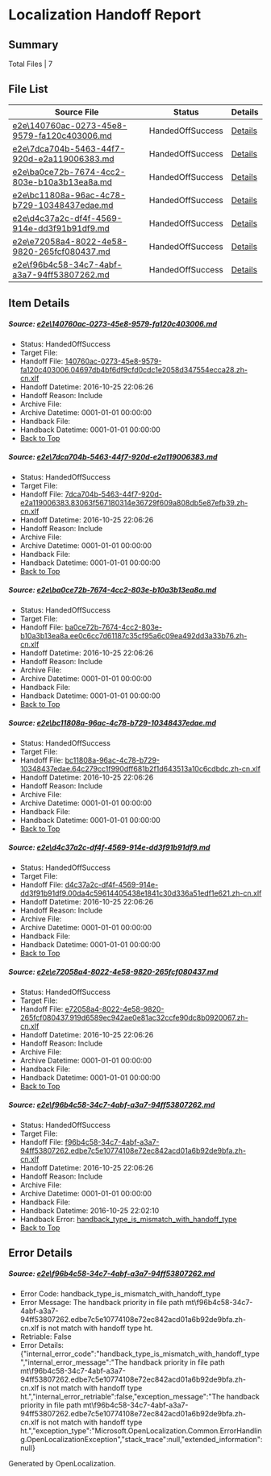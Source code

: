 # <a name='report-top'></a> Localization Handoff Report

## Summary
 Total Files | 7

## File List
 Source File | Status | Details 
 ----------- | ------ | ------- 
 [e2e\140760ac-0273-45e8-9579-fa120c403006.md](https://github.com/OpenLocalizationTestOrg/ol-test0/blob/34c4575b4db434b376d2fce68afbb28ee39b9a4f/e2e/140760ac-0273-45e8-9579-fa120c403006.md) | HandedOffSuccess | [Details](#6578ca4f7bbdd4f24b4b889fa3320e829e2e0d1e1)
 [e2e\7dca704b-5463-44f7-920d-e2a119006383.md](https://github.com/OpenLocalizationTestOrg/ol-test0/blob/c40e75f490d770d620bfa0513739775704d07e5b/e2e/7dca704b-5463-44f7-920d-e2a119006383.md) | HandedOffSuccess | [Details](#29ba27b5b6d9f2fe7122c40906d08e844c00bfee5)
 [e2e\ba0ce72b-7674-4cc2-803e-b10a3b13ea8a.md](https://github.com/OpenLocalizationTestOrg/ol-test0/blob/e57cfdc3b3b14502d1e63fc29f878572ec96dc1d/e2e/ba0ce72b-7674-4cc2-803e-b10a3b13ea8a.md) | HandedOffSuccess | [Details](#cadaa173b8c8e884e41a3e1a962edb0f0c4e72456)
 [e2e\bc11808a-96ac-4c78-b729-10348437edae.md](https://github.com/OpenLocalizationTestOrg/ol-test0/blob/6bc8f620997d2b47bbfe053da4af6a5d2f8451e4/e2e/bc11808a-96ac-4c78-b729-10348437edae.md) | HandedOffSuccess | [Details](#d040056d8ab73513373fa79c4d1b8c14a5de1d1f7)
 [e2e\d4c37a2c-df4f-4569-914e-dd3f91b91df9.md](https://github.com/OpenLocalizationTestOrg/ol-test0/blob/0bbbaaade49ca0725427ef22a75e40d9b368e570/e2e/d4c37a2c-df4f-4569-914e-dd3f91b91df9.md) | HandedOffSuccess | [Details](#e349c01546b9ae42bb99a6d23d2d088abb6e8a239)
 [e2e\e72058a4-8022-4e58-9820-265fcf080437.md](https://github.com/OpenLocalizationTestOrg/ol-test0/blob/466af590e8ef9462f68ea4b6ee92378719eceaf6/e2e/e72058a4-8022-4e58-9820-265fcf080437.md) | HandedOffSuccess | [Details](#0c5aa52933a3eff6c1c870272b4e265562d541b510)
 [e2e\f96b4c58-34c7-4abf-a3a7-94ff53807262.md](https://github.com/OpenLocalizationTestOrg/ol-test0/blob/bce6b9d654c37498162c2f063c1c2f5275d53a23/e2e/f96b4c58-34c7-4abf-a3a7-94ff53807262.md) | HandedOffSuccess | [Details](#967e29711ab6ea927eeaed4b6abbf200420b599411)

## Item Details
##### <a name='6578ca4f7bbdd4f24b4b889fa3320e829e2e0d1e1'></a> Source: [e2e\140760ac-0273-45e8-9579-fa120c403006.md](https://github.com/OpenLocalizationTestOrg/ol-test0/blob/34c4575b4db434b376d2fce68afbb28ee39b9a4f/e2e/140760ac-0273-45e8-9579-fa120c403006.md)
* Status: HandedOffSuccess
* Target File: 
* Handoff File: [140760ac-0273-45e8-9579-fa120c403006.04697db4bf6df9cfd0cdc1e2058d347554ecca28.zh-cn.xlf](https://github.com/OpenLocalizationTestOrg/ol-test0-handoff/blob/4998fea30f6cb90a91d7ad7d3928db48cc6d66b5/ol-handoff/OpenLocalizationTestOrg/ol-test0-zhcn/shujia/ht/140760ac-0273-45e8-9579-fa120c403006.04697db4bf6df9cfd0cdc1e2058d347554ecca28.zh-cn.xlf)
* Handoff Datetime: 2016-10-25 22:06:26
* Handoff Reason: Include
* Archive File: 
* Archive Datetime: 0001-01-01 00:00:00
* Handback File: 
* Handback Datetime: 0001-01-01 00:00:00
* [Back to Top](#report-top)

##### <a name='29ba27b5b6d9f2fe7122c40906d08e844c00bfee5'></a> Source: [e2e\7dca704b-5463-44f7-920d-e2a119006383.md](https://github.com/OpenLocalizationTestOrg/ol-test0/blob/c40e75f490d770d620bfa0513739775704d07e5b/e2e/7dca704b-5463-44f7-920d-e2a119006383.md)
* Status: HandedOffSuccess
* Target File: 
* Handoff File: [7dca704b-5463-44f7-920d-e2a119006383.83063f567180314e36729f609a808db5e87efb39.zh-cn.xlf](https://github.com/OpenLocalizationTestOrg/ol-test0-handoff/blob/4998fea30f6cb90a91d7ad7d3928db48cc6d66b5/ol-handoff/OpenLocalizationTestOrg/ol-test0-zhcn/shujia/ht/7dca704b-5463-44f7-920d-e2a119006383.83063f567180314e36729f609a808db5e87efb39.zh-cn.xlf)
* Handoff Datetime: 2016-10-25 22:06:26
* Handoff Reason: Include
* Archive File: 
* Archive Datetime: 0001-01-01 00:00:00
* Handback File: 
* Handback Datetime: 0001-01-01 00:00:00
* [Back to Top](#report-top)

##### <a name='cadaa173b8c8e884e41a3e1a962edb0f0c4e72456'></a> Source: [e2e\ba0ce72b-7674-4cc2-803e-b10a3b13ea8a.md](https://github.com/OpenLocalizationTestOrg/ol-test0/blob/e57cfdc3b3b14502d1e63fc29f878572ec96dc1d/e2e/ba0ce72b-7674-4cc2-803e-b10a3b13ea8a.md)
* Status: HandedOffSuccess
* Target File: 
* Handoff File: [ba0ce72b-7674-4cc2-803e-b10a3b13ea8a.ee0c6cc7d61187c35cf95a6c09ea492dd3a33b76.zh-cn.xlf](https://github.com/OpenLocalizationTestOrg/ol-test0-handoff/blob/4998fea30f6cb90a91d7ad7d3928db48cc6d66b5/ol-handoff/OpenLocalizationTestOrg/ol-test0-zhcn/shujia/ht/ba0ce72b-7674-4cc2-803e-b10a3b13ea8a.ee0c6cc7d61187c35cf95a6c09ea492dd3a33b76.zh-cn.xlf)
* Handoff Datetime: 2016-10-25 22:06:26
* Handoff Reason: Include
* Archive File: 
* Archive Datetime: 0001-01-01 00:00:00
* Handback File: 
* Handback Datetime: 0001-01-01 00:00:00
* [Back to Top](#report-top)

##### <a name='d040056d8ab73513373fa79c4d1b8c14a5de1d1f7'></a> Source: [e2e\bc11808a-96ac-4c78-b729-10348437edae.md](https://github.com/OpenLocalizationTestOrg/ol-test0/blob/6bc8f620997d2b47bbfe053da4af6a5d2f8451e4/e2e/bc11808a-96ac-4c78-b729-10348437edae.md)
* Status: HandedOffSuccess
* Target File: 
* Handoff File: [bc11808a-96ac-4c78-b729-10348437edae.64c279cc1f990dff681b2f1d643513a10c6cdbdc.zh-cn.xlf](https://github.com/OpenLocalizationTestOrg/ol-test0-handoff/blob/4998fea30f6cb90a91d7ad7d3928db48cc6d66b5/ol-handoff/OpenLocalizationTestOrg/ol-test0-zhcn/shujia/ht/bc11808a-96ac-4c78-b729-10348437edae.64c279cc1f990dff681b2f1d643513a10c6cdbdc.zh-cn.xlf)
* Handoff Datetime: 2016-10-25 22:06:26
* Handoff Reason: Include
* Archive File: 
* Archive Datetime: 0001-01-01 00:00:00
* Handback File: 
* Handback Datetime: 0001-01-01 00:00:00
* [Back to Top](#report-top)

##### <a name='e349c01546b9ae42bb99a6d23d2d088abb6e8a239'></a> Source: [e2e\d4c37a2c-df4f-4569-914e-dd3f91b91df9.md](https://github.com/OpenLocalizationTestOrg/ol-test0/blob/0bbbaaade49ca0725427ef22a75e40d9b368e570/e2e/d4c37a2c-df4f-4569-914e-dd3f91b91df9.md)
* Status: HandedOffSuccess
* Target File: 
* Handoff File: [d4c37a2c-df4f-4569-914e-dd3f91b91df9.00da4c59614405438e1841c30d336a51edf1e621.zh-cn.xlf](https://github.com/OpenLocalizationTestOrg/ol-test0-handoff/blob/4998fea30f6cb90a91d7ad7d3928db48cc6d66b5/ol-handoff/OpenLocalizationTestOrg/ol-test0-zhcn/shujia/ht/d4c37a2c-df4f-4569-914e-dd3f91b91df9.00da4c59614405438e1841c30d336a51edf1e621.zh-cn.xlf)
* Handoff Datetime: 2016-10-25 22:06:26
* Handoff Reason: Include
* Archive File: 
* Archive Datetime: 0001-01-01 00:00:00
* Handback File: 
* Handback Datetime: 0001-01-01 00:00:00
* [Back to Top](#report-top)

##### <a name='0c5aa52933a3eff6c1c870272b4e265562d541b510'></a> Source: [e2e\e72058a4-8022-4e58-9820-265fcf080437.md](https://github.com/OpenLocalizationTestOrg/ol-test0/blob/466af590e8ef9462f68ea4b6ee92378719eceaf6/e2e/e72058a4-8022-4e58-9820-265fcf080437.md)
* Status: HandedOffSuccess
* Target File: 
* Handoff File: [e72058a4-8022-4e58-9820-265fcf080437.919d6589ec942ae0e81ac32ccfe90dc8b0920067.zh-cn.xlf](https://github.com/OpenLocalizationTestOrg/ol-test0-handoff/blob/4998fea30f6cb90a91d7ad7d3928db48cc6d66b5/ol-handoff/OpenLocalizationTestOrg/ol-test0-zhcn/shujia/ht/e72058a4-8022-4e58-9820-265fcf080437.919d6589ec942ae0e81ac32ccfe90dc8b0920067.zh-cn.xlf)
* Handoff Datetime: 2016-10-25 22:06:26
* Handoff Reason: Include
* Archive File: 
* Archive Datetime: 0001-01-01 00:00:00
* Handback File: 
* Handback Datetime: 0001-01-01 00:00:00
* [Back to Top](#report-top)

##### <a name='967e29711ab6ea927eeaed4b6abbf200420b599411'></a> Source: [e2e\f96b4c58-34c7-4abf-a3a7-94ff53807262.md](https://github.com/OpenLocalizationTestOrg/ol-test0/blob/bce6b9d654c37498162c2f063c1c2f5275d53a23/e2e/f96b4c58-34c7-4abf-a3a7-94ff53807262.md)
* Status: HandedOffSuccess
* Target File: 
* Handoff File: [f96b4c58-34c7-4abf-a3a7-94ff53807262.edbe7c5e10774108e72ec842acd01a6b92de9bfa.zh-cn.xlf](https://github.com/OpenLocalizationTestOrg/ol-test0-handoff/blob/4998fea30f6cb90a91d7ad7d3928db48cc6d66b5/ol-handoff/OpenLocalizationTestOrg/ol-test0-zhcn/shujia/ht/f96b4c58-34c7-4abf-a3a7-94ff53807262.edbe7c5e10774108e72ec842acd01a6b92de9bfa.zh-cn.xlf)
* Handoff Datetime: 2016-10-25 22:06:26
* Handoff Reason: Include
* Archive File: 
* Archive Datetime: 0001-01-01 00:00:00
* Handback File: 
* Handback Datetime: 2016-10-25 22:02:10
* Handback Error: [handback_type_is_mismatch_with_handoff_type](#967e29711ab6ea927eeaed4b6abbf200420b599411handback_type_is_mismatch_with_handoff_type)
* [Back to Top](#report-top)


## Error Details
##### <a name='967e29711ab6ea927eeaed4b6abbf200420b599411handback_type_is_mismatch_with_handoff_type'></a> Source: [e2e\f96b4c58-34c7-4abf-a3a7-94ff53807262.md](#967e29711ab6ea927eeaed4b6abbf200420b599411)
* Error Code: handback_type_is_mismatch_with_handoff_type
* Error Message: The handback priority in file path mt\f96b4c58-34c7-4abf-a3a7-94ff53807262.edbe7c5e10774108e72ec842acd01a6b92de9bfa.zh-cn.xlf is not match with handoff type ht.
* Retriable: False
* Error Details: {"internal_error_code":"handback_type_is_mismatch_with_handoff_type","internal_error_message":"The handback priority in file path mt\\f96b4c58-34c7-4abf-a3a7-94ff53807262.edbe7c5e10774108e72ec842acd01a6b92de9bfa.zh-cn.xlf is not match with handoff type ht.","internal_error_retriable":false,"exception_message":"The handback priority in file path mt\\f96b4c58-34c7-4abf-a3a7-94ff53807262.edbe7c5e10774108e72ec842acd01a6b92de9bfa.zh-cn.xlf is not match with handoff type ht.","exception_type":"Microsoft.OpenLocalization.Common.ErrorHandling.OpenLocalizationException","stack_trace":null,"extended_information":null}


Generated by OpenLocalization.

